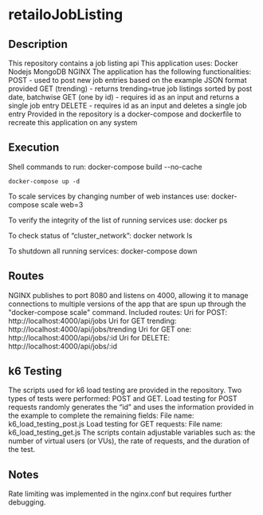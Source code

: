 # retailoJobListing

## Description
This repository contains a job listing api
This application uses:
    Docker
    Nodejs
    MongoDB 
    NGINX
The application has the following functionalities:
    POST - used to post new job entries based on the example JSON format provided
    GET (trending) - returns trending=true job listings sorted by post date, batchwise
    GET (one by id) - requires id as an input and returns a single job entry
    DELETE - requires id as an input and deletes a single job entry
Provided in the repository is a docker-compose and dockerfile to recreate this application on any system

## Execution
Shell commands to run:
    docker-compose build --no-cache

    docker-compose up -d

To scale services by changing number of web instances use:
    docker-compose scale web=3

To verify the integrity of the list of running services use:
    docker ps

To check status of “cluster_network”:
    docker network ls

To shutdown all running services:
    docker-compose down

## Routes
NGINX publishes to port 8080 and listens on 4000, allowing it to manage connections to multiple versions of the app that are spun up through the "docker-compose scale" command.
Included routes: 
    Uri for POST: http://localhost:4000/api/jobs
    Uri for GET trending: http://localhost:4000/api/jobs/trending
    Uri for GET one: http://localhost:4000/api/jobs/:id
    Uri for DELETE: http://localhost:4000/api/jobs/:id

## k6 Testing
The scripts used for k6 load testing are provided in the repository. Two types of tests were performed: POST and GET.
Load testing for POST requests randomly generates the “id” and uses the information provided in the example to complete the remaining fields:
    File name: k6_load_testing_post.js
Load testing for GET requests:
    File name: k6_load_testing_get.js
The scripts contain adjustable variables such as: the number of virtual users (or VUs), the rate of requests, and the duration of the test.

## Notes
Rate limiting was implemented in the nginx.conf but requires further debugging.
